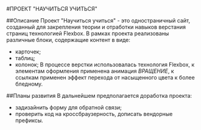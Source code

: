 #ПРОЕКТ "НАУЧИТЬСЯ УЧИТЬСЯ"

##Описание
Проект "Научиться учиться" - это одностраничный сайт, созданный для 
закрепления теории и отработки навыков верстания страниц технологией Flexbox.
В рамках проекта реализованы различные блоки, содержащие контент в виде:
- карточек;
- таблиц;
- колонок;
В процессе верстки использовалась технология Flexbox, к 
элементам оформления применена анимация *ВРАЩЕНИЕ*, к ссылкам применен
эффект перехода от насыщенного цвета к более бледному.

##Планы развития
В дальнейшем предполагается доработка проекта:
- задизайнить форму для обратной связи;
- проверить код на кроссбраузерность, дописать вендорные префиксы.